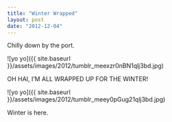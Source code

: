 ```yaml
---
title: "Winter Wrapped"
layout: post
date: "2012-12-04"
---
```


Chilly down by the port.

![yo yo]({{ site.baseurl }}/assets/images/2012/tumblr_meexzr0nBN1qlj3bd.jpg)

OH HAI, I’M ALL WRAPPED UP FOR THE WINTER!

![yo yo]({{ site.baseurl }}/assets/images/2012/tumblr_meey0pGug21qlj3bd.jpg)

Winter is here.

